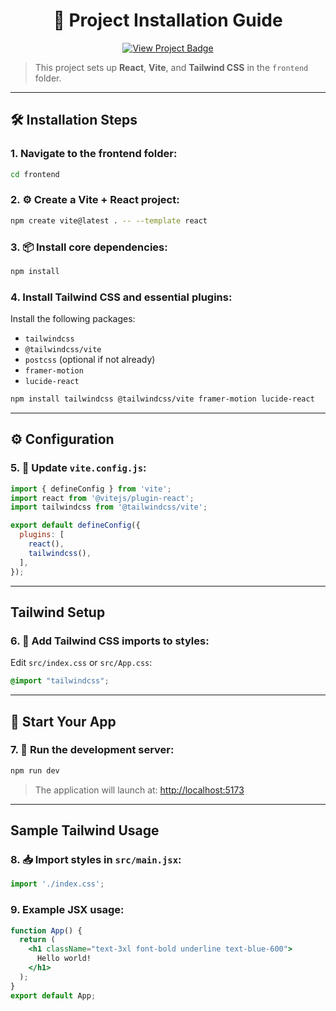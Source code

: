 <h1 align="center">🚀 <strong>Project Installation Guide</strong></h1>

<p align="center">
  <a href="https://syedktahseen.github.io/internlive/">
    <img src="https://img.shields.io/badge/View%20Project-Click%20Here-blue?style=for-the-badge" alt="View Project Badge">
  </a>
</p>

> This project sets up **React**, **Vite**, and **Tailwind CSS** in the `frontend` folder.

---

## 🛠️ Installation Steps

### 1.  Navigate to the frontend folder:
```bash
cd frontend
````

### 2. ⚙️ Create a Vite + React project:

```bash
npm create vite@latest . -- --template react
```

### 3. 📦 Install core dependencies:

```bash
npm install
```

### 4.  Install Tailwind CSS and essential plugins:

Install the following packages:

* `tailwindcss`
* `@tailwindcss/vite`
* `postcss` (optional if not already)
* `framer-motion`
* `lucide-react`

```bash
npm install tailwindcss @tailwindcss/vite framer-motion lucide-react
```

---

## ⚙️ Configuration

### 5. 🔧 Update `vite.config.js`:

```js
import { defineConfig } from 'vite';
import react from '@vitejs/plugin-react';
import tailwindcss from '@tailwindcss/vite';

export default defineConfig({
  plugins: [
    react(),
    tailwindcss(),
  ],
});
```

---

##  Tailwind Setup

### 6. 📄 Add Tailwind CSS imports to styles:

Edit `src/index.css` or `src/App.css`:

```css
@import "tailwindcss";
```

---

## 🚀 Start Your App

### 7. 🏁 Run the development server:

```bash
npm run dev
```

> The application will launch at: [http://localhost:5173](http://localhost:5173)

---

##  Sample Tailwind Usage

### 8. 📥 Import styles in `src/main.jsx`:

```js
import './index.css';
```

### 9.  Example JSX usage:

```jsx
function App() {
  return (
    <h1 className="text-3xl font-bold underline text-blue-600">
      Hello world!
    </h1>
  );
}
export default App;
```
